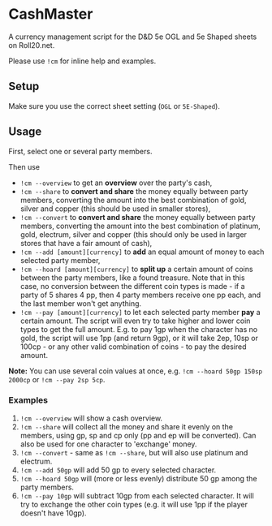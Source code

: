 # CashMaster

A currency management script for the D&D 5e OGL and 5e Shaped sheets on Roll20.net.

Please use `!cm` for inline help and examples.

## Setup

Make sure you use the correct sheet setting (`OGL` or `5E-Shaped`).

## Usage

First, select one or several party members. 

Then use 

- `!cm --overview` to get an **overview** over the party's cash, 
- `!cm --share` to **convert and share** the money equally between party members, converting the amount into the best combination of gold, silver and copper (this should be used in smaller stores),
- `!cm --convert` to **convert and share** the money equally between party members, converting the amount into the best combination of platinum, gold, electrum, silver and copper (this should only be used in larger stores that have a fair amount of cash),
- `!cm --add [amount][currency]` to **add** an equal amount of money to each selected party member,
- `!cm --hoard [amount][currency]` to **split up** a certain amount of coins between the party members, like a found treasure. Note that in this case, no conversion between the different coin types is made - if a party of 5 shares 4 pp, then 4 party members receive one pp each, and the last member won't get anything.
- `!cm --pay [amount][currency]` to let each selected party member **pay** a certain amount. The script will even try to take higher and lower coin types to get the full amount. E.g. to pay 1gp when the character has no gold, the script will use 1pp (and return 9gp), or it will take 2ep, 10sp or 100cp - or any other valid combination of coins - to pay the desired amount.

**Note:** You can use several coin values at once, e.g. `!cm --hoard 50gp 150sp 2000cp` or `!cm --pay 2sp 5cp`.


### Examples

1. `!cm --overview` will show a cash overview.
2. `!cm --share` will collect all the money and share it evenly on the members, using gp, sp and cp only (pp and ep will be converted). Can also be used for one character to 'exchange' money.
3. `!cm --convert` - same as `!cm --share`, but will also use platinum and electrum.
4. `!cm --add 50gp` will add 50 gp to every selected character.
5. `!cm --hoard 50gp` will (more or less evenly) distribute 50 gp among the party members.
6. `!cm --pay 10gp` will subtract 10gp from each selected character. It will try to exchange the other coin types (e.g. it will use 1pp if the player doesn't have 10gp).


